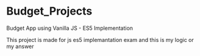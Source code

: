 # Budget_Projects
Budget App using Vanilla JS - ES5 Implementation 

This project is made for js es5 implemantation exam and this is my logic or my answer
